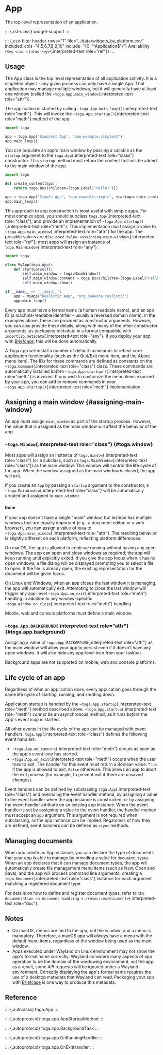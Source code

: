 # App

The top-level representation of an application.

::: {.rst-class}
widget-support
:::

::: {.csv-filter header-rows="1" file="../data/widgets_by_platform.csv" included_cols="4,5,6,7,8,9,10" include="{0: '^Application$'}"}
Availability (`Key <api-status-key>`{.interpreted-text role="ref"})
:::

## Usage

The App class is the top level representation of all application
activity. It is a singleton object - any given process can only have a
single App. That application may manage multiple windows, but it will
generally have at least one window (called the
`~toga.App.main_window`{.interpreted-text role="attr"}).

The application is started by calling
`~toga.App.main_loop()`{.interpreted-text role="meth"}. This will invoke
the `~toga.App.startup()`{.interpreted-text role="meth"} method of the
app.

``` python
import toga

app = toga.App("Simplest App", "com.example.simplest")
app.main_loop()
```

You can populate an app's main window by passing a callable as the
`startup` argument to the `toga.App`{.interpreted-text role="class"}
constructor. This `startup` method must return the content that will be
added to the main window of the app.

``` python
import toga

def create_content(app):
    return toga.Box(children=[toga.Label("Hello!")])

app = toga.App("Simple App", "com.example.simple", startup=create_content)
app.main_loop()
```

This approach to app construction is most useful with simple apps. For
most complex apps, you should subclass `toga.App`{.interpreted-text
role="class"}, and provide an implementation of
`~toga.App.startup()`{.interpreted-text role="meth"}. This
implementation *must* assign a value to
`~toga.App.main_window`{.interpreted-text role="attr"} for the app. The
possible values are `discussed
below <assigning-main-window>`{.interpreted-text role="ref"}; most apps
will assign an instance of `toga.MainWindow`{.interpreted-text
role="any"}:

``` python
import toga

class MyApp(toga.App):
    def startup(self):
        self.main_window = toga.MainWindow()
        self.main_window.content = toga.Box(children=[toga.Label("Hello!")])
        self.main_window.show()

if __name__ == '__main__':
    app = MyApp("Realistic App", "org.beeware.realistic")
    app.main_loop()
```

Every app must have a formal name (a human readable name), and an app ID
(a machine-readable identifier - usually a reversed domain name). In the
examples above, these are provided as constructor arguments. However,
you can also provide these details, along with many of the other
constructor arguments, as packaging metadata in a format compatible with
`importlib.metadata`{.interpreted-text role="any"}. If you deploy your
app with [Briefcase](https://briefcase.readthedocs.io/en/stable), this
will be done automatically.

A Toga app will install a number of default commands to reflect core
application functionality (such as the Quit/Exit menu item, and the
About menu item). The IDs for these commands are defined as constants on
the `~toga.Command`{.interpreted-text role="class"} class. These
commands are automatically installed *before*
`~toga.App.startup()`{.interpreted-text role="meth"} is invoked. If you
wish to customize the menu items exposed by your app, you can add or
remove commands in your `~toga.App.startup()`{.interpreted-text
role="meth"} implementation.

## Assigning a main window {#assigning-main-window}

An app *must* assign `main_window` as part of the startup process.
However, the value that is assigned as the main window will affect the
behavior of the app.

### `~toga.Window`{.interpreted-text role="class"} {#toga.window}

Most apps will assign an instance of `toga.Window`{.interpreted-text
role="class"} (or a subclass, such as
`toga.MainWindow`{.interpreted-text role="class"}) as the main window.
This window will control the life cycle of the app. When the window
assigned as the main window is closed, the app will exit.

If you create an `App` by passing a `startup` argument to the
constructor, a `~toga.MainWindow`{.interpreted-text role="class"} will
be automatically created and assigned to `main_window`.

### `None`

If your app doesn't have a single "main" window, but instead has
multiple windows that are equally important (e.g., a document editor, or
a web browser), you can assign a value of `None` to
`~toga.App.main_window`{.interpreted-text role="attr"}. The resulting
behavior is slightly different on each platform, reflecting platform
differences.

On macOS, the app is allowed to continue running without having any open
windows. The app can open and close windows as required; the app will
keep running until explicitly exited. If you give the app focus when it
has no open windows, a file dialog will be displayed prompting you to
select a file to open. If the file is already open, the existing
representation for the document will be given focus.

On Linux and Windows, when an app closes the last window it is managing,
the app will automatically exit. Attempting to close the last window
will trigger any app-level `~toga.App.on_exit`{.interpreted-text
role="meth"} handling in addition to any window-specific
`~toga.Window.on_close`{.interpreted-text role="meth"} handling.

Mobile, web and console platforms *must* define a main window.

### `~toga.App.BACKGROUND`{.interpreted-text role="attr"} {#toga.app.background}

Assigning a value of `toga.App.BACKGROUND`{.interpreted-text
role="attr"} as the main window will allow your app to persist even if
it doesn't have any open windows. It will also hide any app-level icon
from your taskbar.

Background apps are not supported on mobile, web and console platforms.

## Life cycle of an app

Regardless of what an application does, every application goes through
the same life cycle of starting, running, and shutting down.

Application startup is handled by the
`~toga.App.startup`{.interpreted-text role="meth"} method described
above. `~toga.App.startup`{.interpreted-text role="meth"} *cannot* be an
asynchronous method, as it runs *before* the App's event loop is
started.

All other events in the life cycle of the app can be managed with event
handlers. `toga.App`{.interpreted-text role="class"} defines the
following event handlers:

- `~toga.App.on_running`{.interpreted-text role="meth"} occurs as soon
  as the app's event loop has started.
- `~toga.App.on_exit`{.interpreted-text role="meth"} occurs when the
  user tries to exit. The handler for this event must return a Boolean
  value: `True` if the app is allowed to exit; `False` otherwise. This
  allows an app to abort the exit process (for example, to prevent exit
  if there are unsaved changes).

Event handlers can be defined by subclassing
`toga.App`{.interpreted-text role="class"} and overriding the event
handler method, by assigning a value to the event handler when the app
instance is constructed, or by assigning the event handler attribute on
an existing app instance. When the event handler is set by assigning a
value to the event handler, the handler method must accept an `app`
argument. This argument is not required when subclassing, as the app
instance can be implied. Regardless of how they are defined, event
handlers *can* be defined as `async` methods.

## Managing documents

When you create an App instance, you can declare the type of documents
that your app is able to manage by providing a value for
`document_types`. When an app declares that it can manage document
types, the app will automatically create file management menu items
(such as New, Open and Save), and the app will process command line
arguments, creating a `toga.Document`{.interpreted-text role="class"}
instance for each argument matching a registered document type.

For details on how to define and register document types, refer to `the
documentation on document handling <./resources/document>`{.interpreted-text
role="doc"}.

## Notes

- On macOS, menus are tied to the app, not the window; and a menu is
  mandatory. Therefore, a macOS app will *always* have a menu with the
  default menu items, regardless of the window being used as the main
  window.
- Apps executed under Wayland on Linux environment may not show the
  app's formal name correctly. Wayland considers many aspects of app
  operation to be the domain of the windowing environment, not the app;
  as a result, some API requests will be ignored under a Wayland
  environment. Correctly displaying the app's formal name requires the
  use of a desktop metadata that Wayland can read. Packaging your app
  with [Briefcase](https://briefcase.readthedocs.io/en/stable) is one
  way to produce this metadata.

## Reference

::: {.autoclass}
toga.App
:::

::: {.autoprotocol}
toga.app.AppStartupMethod
:::

::: {.autoprotocol}
toga.app.BackgroundTask
:::

::: {.autoprotocol}
toga.app.OnRunningHandler
:::

::: {.autoprotocol}
toga.app.OnExitHandler
:::
